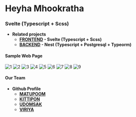 # Heyha Mhookratha
### Svelte (Typescript + Scss)


* **Related projects**
  * **[FRONTEND](https://github.com/Perth27413/Heyha-Frontend) - Svelte (Typescript + Scss)**
  * **[BACKEND](https://github.com/Perth27413/Heyha_Backend) - Nest (Typescript + Postgresql + Typeorm)**

#### Sample Web Page
![1](https://user-images.githubusercontent.com/65223903/143577680-b332dff5-7218-4cc1-a0cb-0fb18b2559da.png)
![2](https://user-images.githubusercontent.com/65223903/143577682-ad1df1ad-9299-423a-8b73-07cfa4006b68.png)
![3](https://user-images.githubusercontent.com/65223903/143577685-9f5d2be1-0803-4812-8beb-fa91bcb4a74b.png)
![4](https://user-images.githubusercontent.com/65223903/143577687-d47a2043-10ef-430a-9f66-1d92846e3a14.png)
![5](https://user-images.githubusercontent.com/65223903/143577689-6290cad3-c7c1-4c7f-bddf-fa980b6a63dd.png)
![6](https://user-images.githubusercontent.com/65223903/143577690-7fd0bee6-460d-4ffe-9f30-810639237350.png)
![7](https://user-images.githubusercontent.com/65223903/143577693-a8ab4978-438f-4578-8d38-1f16684d5903.png)
![8](https://user-images.githubusercontent.com/65223903/143577697-721ccfce-6ff7-4574-b4ac-921e6c1e11dc.png)
![9](https://user-images.githubusercontent.com/65223903/143577700-200976e2-359c-46fd-bcc2-1bca5947ba73.png)




#### Our Team
* **Github Profile**
  * **[MATUPOOM](https://github.com/Perth27413)**
  * **[KITTIPON](https://github.com/jrapbit)**
  * **[UDOMSAK](https://github.com/baronzo)**
  * **[VIRIYA](https://github.com/yafapfap)**
